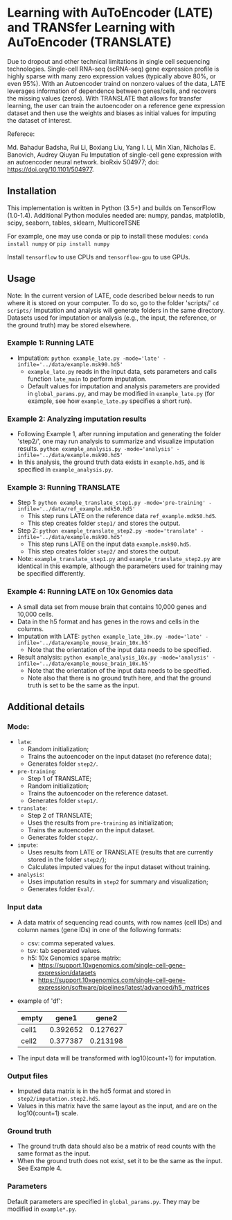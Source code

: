 # Learning with AuToEncoder (LATE) and TRANSfer Learning with AuToEncoder (TRANSLATE)
Due to dropout and other technical limitations in single cell sequencing technologies. Single-cell RNA-seq 
(scRNA-seq) gene expression profile is
highly sparse 
with many zero expression values (typically above 80%, or even 95%). With an Autoencoder traind on 
nonzero values of the data, LATE leverages information of dependence between genes/cells, and recovers the missing values (zeros). With TRANSLATE that allows for transfer learning, the user can train the autoencoder on a reference 
gene expression dataset and then use the weights and biases as initial values for imputing the dataset of interest.

Referece:

Md. Bahadur Badsha, Rui Li, Boxiang Liu, Yang I. Li, Min Xian, Nicholas E. Banovich, Audrey Qiuyan Fu 
Imputation of single-cell gene expression with an autoencoder neural network. bioRxiv 504977; doi: https://doi.org/10.1101/504977.

## Installation
This implementation is written in Python (3.5+) and builds on TensorFlow (1.0-1.4). Additional Python modules needed are:
numpy, pandas, matplotlib, scipy, seaborn, tables, sklearn, MulticoreTSNE

For example, one may use conda or pip to install these modules:
`conda install numpy` or `pip install numpy`

Install `tensorflow` to use CPUs and `tensorflow-gpu` to use GPUs.

## Usage
Note: In the current version of LATE, code described below needs to run where it is stored on your computer.  To do so, go to the folder 'scripts/'
`cd scripts/`
Imputation and analysis will generate folders in the same directory.  Datasets used for imputation or analysis (e.g., the input, the reference, or the ground truth) may be stored elsewhere.
### Example 1: Running LATE
- Imputation: `python example_late.py -mode='late' -infile='../data/example.msk90.hd5'`
  - `example_late.py` reads in the input data, sets parameters and calls function `late_main` to perform imputation.  
  - Default values for imputation and analysis parameters are provided in `global_params.py`, and may be modified in `example_late.py` (for example, see how `example_late.py` specifies a short run).
### Example 2: Analyzing imputation results
- Following Example 1, after running imputation and generating the folder 'step2/', one may run analysis to summarize and visualize imputation results. 
    `python example_analysis.py -mode='analysis' -infile='../data/example.msk90.hd5'`
- In this analysis, the ground truth data exists in `example.hd5`, and is specified in `example_analysis.py`.
### Example 3: Running TRANSLATE
- Step 1: `python example_translate_step1.py -mode='pre-training' -infile='../data/ref_example.mdk50.hd5'`
  - This step runs LATE on the reference data `ref_example.mdk50.hd5`.
  - This step creates folder `step1/` and stores the output.
- Step 2: `python example_translate_step2.py -mode='translate' -infile='../data/example.msk90.hd5'`
  - This step runs LATE on the input data `example.msk90.hd5`.
  - This step creates folder `step2/` and stores the output.
- Note: `example_translate_step1.py` and `example_translate_step2.py` are identical in this example, although the parameters used for training may be specified differently.
### Example 4: Running LATE on 10x Genomics data
- A small data set from mouse brain that contains 10,000 genes and 10,000 cells.
- Data in the h5 format and has genes in the rows and cells in the columns.
- Imputation with LATE: `python example_late_10x.py -mode='late' -infile='../data/example_mouse_brain_10x.h5'`
  - Note that the orientation of the input data needs to be specified.
- Result analysis: `python example_analysis_10x.py -mode='analysis' -infile='../data/example_mouse_brain_10x.h5'`
  - Note that the orientation of the input data needs to be specified.
  - Note also that there is no ground truth here, and that the ground truth is set to be the same as the input.

## Additional details
### Mode: 
- `late`:
  - Random initialization;
  - Trains the autoencoder on the input dataset (no reference data);
  - Generates folder `step2/`.
- `pre-training`:
  - Step 1 of TRANSLATE;
  - Random initialization;
  - Trains the autoencoder on the reference dataset.
  - Generates folder `step1/`.
- `translate`:
  - Step 2 of TRANSLATE;
  - Uses the results from `pre-training` as initialization;
  - Trains the autoencoder on the input dataset.
  - Generates folder `step2/`.
- `impute`:
  - Uses results from LATE or TRANSLATE (results that are currently stored in the folder `step2/`);
  - Calculates imputed values for the input dataset without training.
- `analysis`:
  - Uses imputation results in `step2` for summary and visualization;
  - Generates folder `Eval/`.
  
### Input data
- A data matrix of sequencing read counts, with row names (cell IDs) and column names (gene IDs) in one of the following formats:
    - csv: comma seperated values.
    - tsv: tab seperated values.
    - h5: 10x Genomics sparse matrix:
        - https://support.10xgenomics.com/single-cell-gene-expression/datasets
        - https://support.10xgenomics.com/single-cell-gene-expression/software/pipelines/latest/advanced/h5_matrices

- example of 'df':
  
  empty|gene1|gene2
  ---|---|---
  cell1|0.392652|0.127627
  cell2|0.377387|0.213198
    
- The input data will be transformed with log10(count+1) for imputation.

### Output files

- Imputed data matrix is in the hd5 format and stored in `step2/imputation.step2.hd5`.  
- Values in this matrix have the same layout as the input, and are on the log10(count+1) scale.

### Ground truth
- The ground truth data should also be a matrix of read counts with the same format as the input.  
- When the ground truth does not exist, set it to be the same as the input.  See Example 4.

### Parameters
Default parameters are specified in `global_params.py`.  They may be modified in `example*.py`.  



